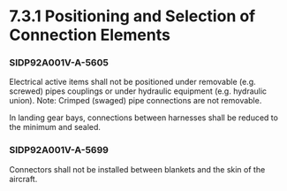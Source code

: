 # 7.3.1 Positioning and Selection of Connection Elements

### SIDP92A001V-A-5605
Electrical active items shall not be positioned under removable (e.g. screwed) pipes couplings or under hydraulic equipment (e.g. hydraulic union).
Note: Crimped (swaged) pipe connections are not removable.

In landing gear bays, connections between harnesses shall be reduced to the minimum and sealed.

### SIDP92A001V-A-5699
Connectors shall not be installed between blankets and the skin of the aircraft.


